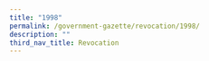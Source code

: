 ```yaml
---
title: "1998"
permalink: /government-gazette/revocation/1998/
description: ""
third_nav_title: Revocation
---
```


